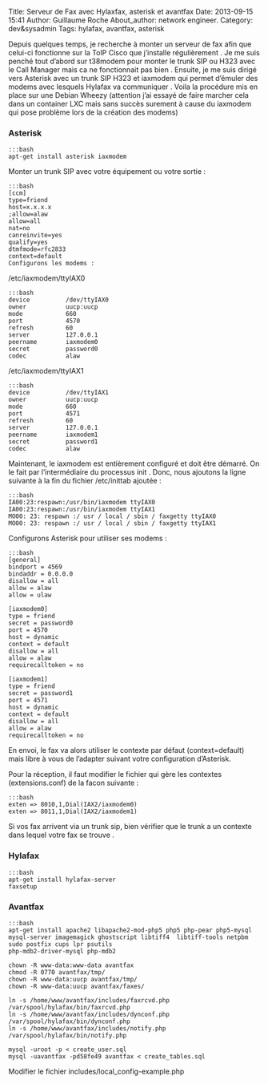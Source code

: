 Title: Serveur de Fax avec Hylaxfax, asterisk et avantfax
Date: 2013-09-15 15:41
Author: Guillaume Roche
About_author: network engineer.
Category: dev&sysadmin
Tags: hylafax, avantfax, asterisk

Depuis quelques temps, je recherche à monter un serveur de fax afin que celui-ci fonctionne sur la ToIP Cisco que j’installe régulièrement . Je me suis penché tout d’abord sur t38modem pour monter le trunk SIP ou H323 avec le Call Manager mais ca ne fonctionnait pas bien .
Ensuite, je me suis dirigé vers Asterisk avec un trunk SIP H323 et iaxmodem qui permet d’émuler des modems avec lesquels Hylafax va communiquer .
Voila la procédure mis en place sur une Debian Wheezy (attention j’ai essayé de faire marcher cela dans un container LXC mais sans succès surement à cause du iaxmodem qui pose problème lors de la création des modems)


### Asterisk

	:::bash
	apt-get install asterisk iaxmodem
Monter un trunk SIP avec votre équipement ou votre sortie :

	:::bash
	[ccm]
	type=friend
	host=x.x.x.x
	;allow=alaw
	allow=all
	nat=no
	canreinvite=yes
	qualify=yes
	dtmfmode=rfc2833
	context=default
	Configurons les modems :

/etc/iaxmodem/ttyIAX0

	:::bash 
	device          /dev/ttyIAX0
	owner           uucp:uucp
	mode            660
	port            4570
	refresh         60
	server          127.0.0.1
	peername        iaxmodem0
	secret          password0
	codec           alaw
	 
/etc/iaxmodem/ttyIAX1

	:::bash
	device          /dev/ttyIAX1
	owner           uucp:uucp
	mode            660
	port            4571
	refresh         60
	server          127.0.0.1
	peername        iaxmodem1
	secret          password1
	codec           alaw

Maintenant, le iaxmodem est entièrement configuré et doit être démarré. On le fait par l’intermédiaire du processus init . Donc, nous ajoutons la ligne suivante à la fin du fichier /etc/inittab ajoutée :

	:::bash
	IA00:23:respawn:/usr/bin/iaxmodem ttyIAX0
	IA00:23:respawn:/usr/bin/iaxmodem ttyIAX1
	MO00: 23: respawn :/ usr / local / sbin / faxgetty ttyIAX0
	MO00: 23: respawn :/ usr / local / sbin / faxgetty ttyIAX1

Configurons Asterisk pour utiliser ses modems :

	:::bash
	[general]
	bindport = 4569           
	bindaddr = 0.0.0.0    
	disallow = all
	allow = alaw
	allow = ulaw
	 
	[iaxmodem0]
	type = friend
	secret = password0
	port = 4570
	host = dynamic
	context = default
	disallow = all
	allow = alaw
	requirecalltoken = no
	 
	[iaxmodem1]
	type = friend
	secret = password1
	port = 4571
	host = dynamic
	context = default
	disallow = all
	allow = alaw
	requirecalltoken = no

En envoi, le fax va alors utiliser le contexte par défaut (context=default) mais libre à vous de l’adapter suivant votre configuration d’Asterisk.

Pour la réception, il faut modifier le fichier qui gère les contextes (extensions.conf) de la facon suivante :

	:::bash
	exten => 8010,1,Dial(IAX2/iaxmodem0)
	exten => 8011,1,Dial(IAX2/iaxmodem1)
Si vos fax arrivent via un trunk sip, bien vérifier que le trunk a un contexte dans lequel votre fax se trouve .

### Hylafax

	:::bash
	apt-get install hylafax-server
	faxsetup

### Avantfax

	:::bash
	apt-get install apache2 libapache2-mod-php5 php5 php-pear php5-mysql mysql-server imagemagick ghostscript libtiff4  libtiff-tools netpbm sudo postfix cups lpr psutils
	php-mdb2-driver-mysql php-mdb2

	chown -R www-data:www-data avantfax
	chmod -R 0770 avantfax/tmp/
	chown -R www-data:uucp avantfax/tmp/
	chown -R www-data:uucp avantfax/faxes/
	 
	ln -s /home/www/avantfax/includes/faxrcvd.php /var/spool/hylafax/bin/faxrcvd.php
	ln -s /home/www/avantfax/includes/dynconf.php /var/spool/hylafax/bin/dynconf.php
	ln -s /home/www/avantfax/includes/notify.php /var/spool/hylafax/bin/notify.php
	 
	mysql -uroot -p < create_user.sql
	mysql -uavantfax -pd58fe49 avantfax < create_tables.sql

Modifier le fichier includes/local_config-example.php